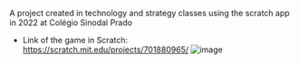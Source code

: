 A project created in technology and strategy classes using the scratch app in 2022 at Colégio Sinodal Prado
- Link of the game in Scratch: https://scratch.mit.edu/projects/701880965/
![image](https://github.com/user-attachments/assets/4d465f23-18fd-4229-9914-b05beb923004)
